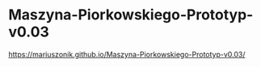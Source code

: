 # Maszyna-Piorkowskiego-Prototyp-v0.03
https://mariuszonik.github.io/Maszyna-Piorkowskiego-Prototyp-v0.03/
